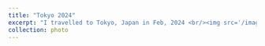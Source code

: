 ```yaml
---
title: "Tokyo 2024"
excerpt: "I travelled to Tokyo, Japan in Feb, 2024 <br/><img src='/images/500x300.png'>"
collection: photo
---
```


